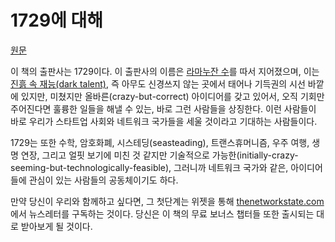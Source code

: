 # 1729에 대해

[원문](https://thenetworkstate.com/about-1729)

이 책의 출판사는 1729이다. 이 출판사의 이름은 [라마누잔 수](https://en.wikipedia.org/wiki/1729_(number))를 따서 지어졌으며, 이는 [진흙 속 재능(dark talent)](https://archive.ph/ome57#selection-999.0-1003.362), 즉 아무도 신경쓰지 않는 곳에서 태어나 기득권의 시선 바깥에 있지만, 미쳤지만 올바른(crazy-but-correct) 아이디어를 갖고 있어서, 오직 기회만 주어진다면 훌륭한 일들을 해낼 수 있는, 바로 그런 사람들을 상징한다. 이런 사람들이 바로 우리가 스타트업 사회와 네트워크 국가들을 세울 것이라고 기대하는 사람들이다.

1729는 또한 수학, 암호화폐, 시스테딩(seasteading), 트랜스휴머니즘, 우주 여행, 생명 연장, 그리고 얼핏 보기에 미친 것 같지만 기술적으로 가능한(initially-crazy-seeming-but-technologically-feasible), 그러니까 네트워크 국가와 같은, 아이디어들에 관심이 있는 사람들의 공동체이기도 하다.

만약 당신이 우리와 함께하고 싶다면, 그 첫단계는 위젯을 통해 [thenetworkstate.com](thenetworkstate.com)에서 뉴스레터를 구독하는 것이다. 당신은 이 책의 무료 보너스 챕터들 또한 출시되는 대로 받아보게 될 것이다.